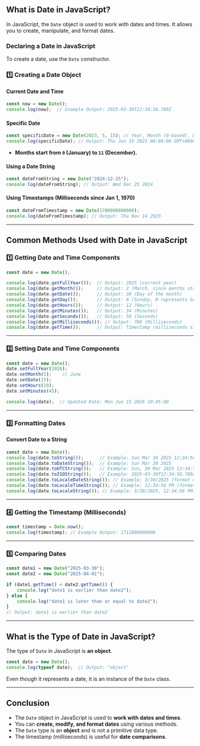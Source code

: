 ## **What is Date in JavaScript?**
In JavaScript, the `Date` object is used to work with dates and times. It allows you to create, manipulate, and format dates.

### **Declaring a Date in JavaScript**
To create a date, use the `Date` constructor.

### **1️⃣ Creating a Date Object**
#### **Current Date and Time**
```javascript
const now = new Date();
console.log(now);  // Example Output: 2025-03-30T12:34:56.789Z
```

#### **Specific Date**
```javascript
const specificDate = new Date(2023, 5, 15); // Year, Month (0-based), Day
console.log(specificDate); // Output: Thu Jun 15 2023 00:00:00 GMT+0000
```
- **Months start from `0` (January) to `11` (December).**

#### **Using a Date String**
```javascript
const dateFromString = new Date("2024-12-25");
console.log(dateFromString); // Output: Wed Dec 25 2024
```

#### **Using Timestamps (Milliseconds since Jan 1, 1970)**
```javascript
const dateFromTimestamp = new Date(1700000000000);
console.log(dateFromTimestamp); // Output: Thu Nov 14 2023
```

---

## **Common Methods Used with Date in JavaScript**

### **1️⃣ Getting Date and Time Components**
```javascript
const date = new Date();

console.log(date.getFullYear());  // Output: 2025 (current year)
console.log(date.getMonth());     // Output: 2 (March, since months start at 0)
console.log(date.getDate());      // Output: 30 (Day of the month)
console.log(date.getDay());       // Output: 0 (Sunday, 0 represents Sunday)
console.log(date.getHours());     // Output: 12 (Hours)
console.log(date.getMinutes());   // Output: 34 (Minutes)
console.log(date.getSeconds());   // Output: 56 (Seconds)
console.log(date.getMilliseconds()); // Output: 789 (Milliseconds)
console.log(date.getTime());      // Output: Timestamp (milliseconds since 1970)
```

---

### **2️⃣ Setting Date and Time Components**
```javascript
const date = new Date();
date.setFullYear(2026);
date.setMonth(5);    // June
date.setDate(15);
date.setHours(10);
date.setMinutes(45);

console.log(date);  // Updated Date: Mon Jun 15 2026 10:45:00
```

---

### **3️⃣ Formatting Dates**
#### **Convert Date to a String**
```javascript
const date = new Date();
console.log(date.toString());      // Example: Sun Mar 30 2025 12:34:56 GMT+0000
console.log(date.toDateString());  // Example: Sun Mar 30 2025
console.log(date.toUTCString());   // Example: Sun, 30 Mar 2025 12:34:56 GMT
console.log(date.toISOString());   // Example: 2025-03-30T12:34:56.789Z
console.log(date.toLocaleDateString()); // Example: 3/30/2025 (format depends on locale)
console.log(date.toLocaleTimeString()); // Example: 12:34:56 PM (format depends on locale)
console.log(date.toLocaleString()); // Example: 3/30/2025, 12:34:56 PM
```

---

### **4️⃣ Getting the Timestamp (Milliseconds)**
```javascript
const timestamp = Date.now();
console.log(timestamp); // Example Output: 1711800000000
```

---

### **5️⃣ Comparing Dates**
```javascript
const date1 = new Date("2025-03-30");
const date2 = new Date("2025-04-01");

if (date1.getTime() < date2.getTime()) {
    console.log("date1 is earlier than date2");
} else {
    console.log("date1 is later than or equal to date2");
}
// Output: date1 is earlier than date2
```

---

## **What is the Type of Date in JavaScript?**
The type of `Date` in JavaScript is **an object**.
```javascript
const date = new Date();
console.log(typeof date);  // Output: "object"
```
Even though it represents a date, it is an instance of the `Date` class.

---

## **Conclusion**
- The `Date` object in JavaScript is used to **work with dates and times**.
- You can **create, modify, and format dates** using various methods.
- The `Date` type is an **object** and is not a primitive data type.
- The timestamp (milliseconds) is useful for **date comparisons**.